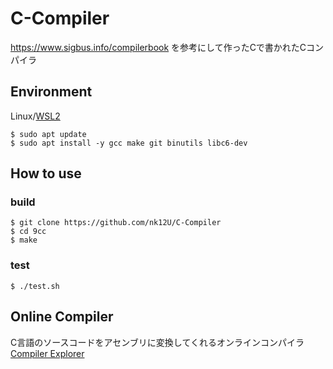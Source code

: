 # C-Compiler
https://www.sigbus.info/compilerbook を参考にして作ったCで書かれたCコンパイラ  

## Environment

Linux/[WSL2](https://learn.microsoft.com/ja-jp/windows/wsl/install)  
```
$ sudo apt update
$ sudo apt install -y gcc make git binutils libc6-dev
```

## How to use

### build
```
$ git clone https://github.com/nk12U/C-Compiler  
$ cd 9cc  
$ make
```

### test

`$ ./test.sh`

## Online Compiler

C言語のソースコードをアセンブリに変換してくれるオンラインコンパイラ  
[Compiler Explorer](https://godbolt.org/)
